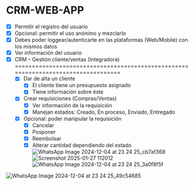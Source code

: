 # CRM-WEB-APP
- [x] Permitir el registro del usuario
- [x] Opcional: permitir el uso anónimo y mezclarlo
- [x] Debes poder loggear/autenticarte en las plataformas (Web/Mobile) con los mismos datos
- [x] Ver información del usuario
- [x] CRM – Gestión cliente/ventas (Integradora)
==================================================================================
    - [x] Dar de alta un cliente
      - [x] El cliente tiene un presupuesto asignado
      - [x] Tiene información sobre éste

    - [x] Crear requisiciones (Compras/Ventas)
      - [x] Ver información de la requisición
      - [x] Manejan estados: Creado, En proceso, Enviado, Entregado

    - [x] Opcional: poder manipular la requisición
      - [x] Cancelar
      - [x] Posponer
      - [x] Reembolsar
      - [x] Alterar cantidad dependiendo del estado
![WhatsApp Image 2024-12-04 at 23 24 25_cb7af368](https://github.com/user-attachments/assets/1ad62c76-6062-49a7-84b5-822a51468548)
![Screenshot 2025-01-27 112012](https://github.com/user-attachments/assets/878a8fb0-0977-4785-8b90-3e95a1653f09)
![WhatsApp Image 2024-12-04 at 23 24 25_3a0f8f5f](https://github.com/user-attachments/assets/4846c340-7be4-4b18-8280-89227f68971d)

![WhatsApp Image 2024-12-04 at 23 24 25_49c54685](https://github.com/user-attachments/assets/0aef9b4c-6a55-461f-bd74-17fee27e9551)
